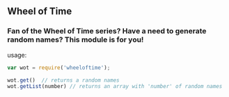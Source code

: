<h2>Wheel of Time</h2>
<h3>Fan of the Wheel of Time series?  Have a need to generate random names? This module is for you!</h3>

usage:

```javascript
var wot = require('wheeloftime');

wot.get()  // returns a random names
wot.getList(number) // returns an array with 'number' of random names
```
